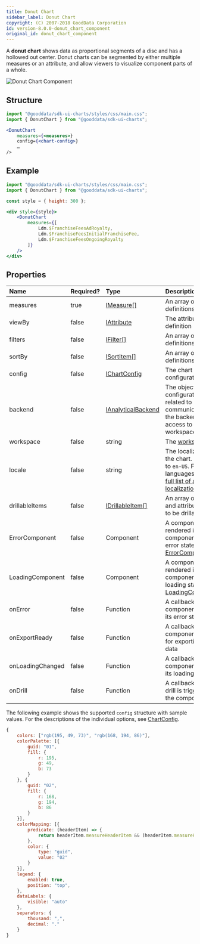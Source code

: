 ```yaml
---
title: Donut Chart
sidebar_label: Donut Chart
copyright: (C) 2007-2018 GoodData Corporation
id: version-8.0.0-donut_chart_component
original_id: donut_chart_component
---
```


A **donut chart** shows data as proportional segments of a disc and has a hollowed out center. Donut charts can be segmented by either multiple measures or an attribute, and allow viewers to visualize component parts of a whole.

![Donut Chart Component](assets/donut_chart.png "Donut Chart Component")

## Structure

```jsx
import "@gooddata/sdk-ui-charts/styles/css/main.css";
import { DonutChart } from "@gooddata/sdk-ui-charts";

<DonutChart
    measures={<measures>}
    config={<chart-config>}
    …
/>
```

## Example

```jsx
import "@gooddata/sdk-ui-charts/styles/css/main.css";
import { DonutChart } from "@gooddata/sdk-ui-charts";

const style = { height: 300 };

<div style={style}>
    <DonutChart
        measures={[
            Ldm.$FranchiseFeesAdRoyalty,
            Ldm.$FranchiseFeesInitialFranchiseFee,
            Ldm.$FranchiseFeesOngoingRoyalty
        ]}
    />
</div>
```

## Properties

| Name | Required? | Type | Description |
| :--- | :--- | :--- | :--- |
| measures | true | [IMeasure[]](50_custom__execution.md#measure) | An array of measure definitions |
| viewBy | false | [IAttribute](50_custom__execution.md#attribute) | The attribute definition |
| filters | false | [IFilter[]](30_tips__filter_visual_components.md) | An array of filter definitions |
| sortBy | false | [ISortItem[]](50_custom__result.md#sorting) | An array of sort definitions |
| config | false | [IChartConfig](15_props__chart_config.md) | The chart configuration object |
| backend | false | [IAnalyticalBackend](https://sdk.gooddata.com/gooddata-ui-apidocs/docs/sdk-backend-spi.ianalyticalbackend.html) | The object with the configuration related to communication with the backend and access to analytical workspaces |
| workspace | false | string | The [workspace](model_helpers) ID |
| locale | false | string | The localization of the chart. Defaults to `en-US`. For other languages, see the [full list of available localizations](https://github.com/gooddata/gooddata-ui-sdk/tree/master/libs/sdk-ui/src/base/localization/bundles). |
| drillableItems | false | [IDrillableItem[]](15_props__drillable_item.md) | An array of points and attribute values to be drillable |
| ErrorComponent | false | Component | A component to be rendered if this component is in error state (see [ErrorComponent](15_props__error_component.md)) |
| LoadingComponent | false | Component | A component to be rendered if this component is in loading state (see [LoadingComponent](15_props__loading_component.md)) |
| onError | false | Function | A callback when the component updates its error state |
| onExportReady | false | Function | A callback when the component is ready for exporting its data |
| onLoadingChanged | false | Function | A callback when the component updates its loading state |
| onDrill | false | Function | A callback when a drill is triggered on the component |

The following example shows the supported `config` structure with sample values. For the descriptions of the individual options, see [ChartConfig](15_props__chart_config.md).

```javascript
{
    colors: ["rgb(195, 49, 73)", "rgb(168, 194, 86)"],
    colorPalette: [{
        guid: "01",
        fill: {
            r: 195,
            g: 49,
            b: 73
        }
    }, {
        guid: "02",
        fill: {
            r: 168,
            g: 194,
            b: 86
        }
    }],
    colorMapping: [{
        predicate: (headerItem) => {
            return headerItem.measureHeaderItem && (headerItem.measureHeaderItem.localIdentifier === "m1_localIdentifier")
        },
        color: {
            type: "guid",
            value: "02"
        }
    }],
    legend: {
        enabled: true,
        position: "top",
    },
    dataLabels: {
        visible: "auto"
    },
    separators: {
        thousand: ",",
        decimal: "."
    }
}
```

